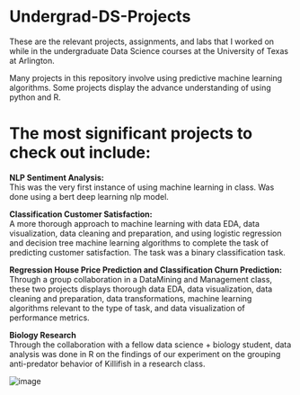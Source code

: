 # Undergrad-DS-Projects

These are the relevant projects, assignments, and labs that I worked on while in the undergraduate Data Science courses at the University of Texas at Arlington. 

Many projects in this repository involve using predictive machine learning algorithms. Some projects display the advance understanding of using python and R.  


# The most significant projects to check out include:

**NLP Sentiment Analysis:**  
This was the very first instance of using machine learning in class. Was done using a bert deep learning nlp model.  

**Classification Customer Satisfaction:**  
A more thorough approach to machine learning with data EDA, data visualization, data cleaning and preparation, and using logistic regression and decision tree machine learning algorithms to complete the task of predicting customer satisfaction. The task was a binary classification task. 

**Regression House Price Prediction and Classification Churn Prediction:**  
Through a group collaboration in a DataMining and Management class, these two projects displays thorough data EDA, data visualization, data cleaning and preparation, data transformations, machine learning algorithms relevant to the type of task, and data visualization of performance metrics.  

**Biology Research**  
Through the collaboration with a fellow data science + biology student, data analysis was done in R on the findings of our experiment on the grouping anti-predator behavior of Killifish in a research class. 

![image](https://github.com/emilykhuu46/Undergrad-DS-Projects/assets/123412398/b54e9f18-cda3-4bdf-a893-2eebc06294e6)
